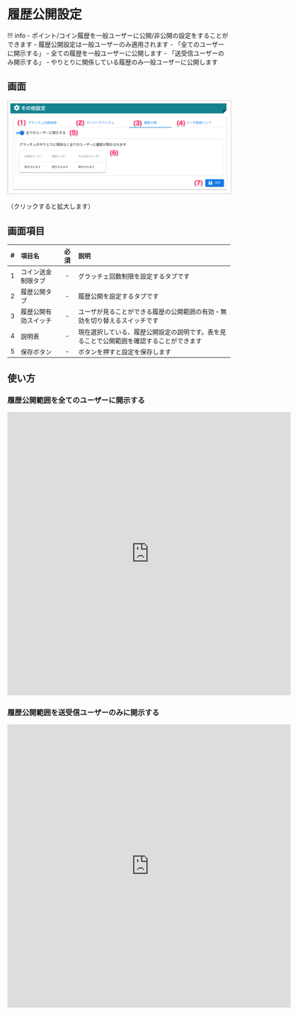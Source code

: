 # 履歴公開設定

!!! info
    - ポイント/コイン履歴を一般ユーザーに公開/非公開の設定をすることができます
    - 履歴公開設定は一般ユーザーのみ適用されます
    - 「全てのユーザーに開示する」
        - 全ての履歴を一般ユーザーに公開します
    - 「送受信ユーザーのみ開示する」
        - やりとりに関係している履歴のみ一般ユーザーに公開します

## 画面
<a href="../../../images/other/4.png" data-lightbox="スクリーンショット" data-title="スクリーンショット">
    <img src="../../../images/other/4.png" style="border: solid 1px #ccc; width: 800px;" />
</a>

（クリックすると拡大します）


## 画面項目
|   #   | 項目名                             | 必須  | 説明                                                                                                                               |
| :---: | :--------------------------------- | :---: | :--------------------------------------------------------------------------------------------------------------------------------- |
|   1   | コイン送金制限タブ             |   -   | グラッチェ回数制限を設定するタブです                                                                                               |
|   2   | 履歴公開タブ   |   -   | 履歴公開を設定するタブです                       |
|   3   | 履歴公開有効スイッチ     |   -   | ユーザが見ることができる履歴の公開範囲の有効・無効を切り替えるスイッチです                                                             |
|   4   | 説明表                      |   -   | 現在選択している、履歴公開設定の説明です。表を見ることで公開範囲を確認することができます|
|   5   | 保存ボタン |   -   | ボタンを押すと設定を保存します |

## 使い方
### 履歴公開範囲を全てのユーザーに開示する
<iframe src="https://scribehow.com/embed/__lYNGDL8RTWuRcAK62UPViQ" width="640" height="640" allowfullscreen frameborder="0"></iframe>

### 履歴公開範囲を送受信ユーザーのみに開示する
<iframe src="https://scribehow.com/embed/__h9JcjBGtQhW5dehP3QrdLQ" width="640" height="640" allowfullscreen frameborder="0"></iframe>
